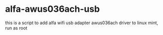 # alfa-awus036ach-usb
this is a script to add alfa wifi usb adapter awus036ach driver to linux mint,
run as root
